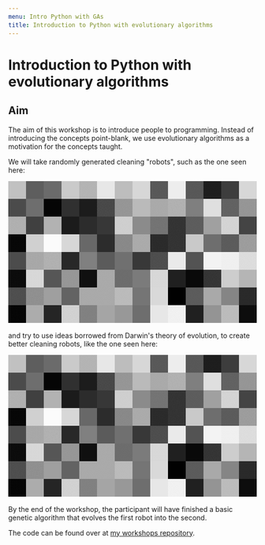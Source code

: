 ```yaml
---
menu: Intro Python with GAs
title: Introduction to Python with evolutionary algorithms
---
```


# Introduction to Python with evolutionary algorithms

## Aim

The aim of this workshop is to introduce people to programming. Instead of introducing the concepts point-blank, we use evolutionary algorithms as a motivation for the concepts taught.

We will take randomly generated cleaning "robots", such as the one seen here:

![Gif with a robot randomly walking around a rectangular grid](initial_robot.gif)

and try to use ideas borrowed from Darwin's theory of evolution, to create better cleaning robots, like the one seen here:

![Gif with a robot walking around a rectangular grid without overlapping its path too much](better_robot.gif)

By the end of the workshop, the participant will have finished a basic genetic algorithm that evolves the first robot into the second.

The code can be found over at [my workshops repository][github-repo].

[github-repo]: https://github.com/RojerGS/workshops